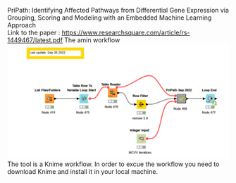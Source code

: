 PriPath: Identifying Affected  Pathways from Differential Gene Expression via Grouping, Scoring and Modeling with an Embedded Machine Learning Approach  
Link to the paper :  https://www.researchsquare.com/article/rs-1449467/latest.pdf
The amin workflow 
![alt text](https://github.com/malikyousef/PriPath/blob/main/PriPath_main.PNG?raw=true)
The tool is a Knime workflow. In order to excue the workflow you need to download Knime and install it in your local machine.


 
